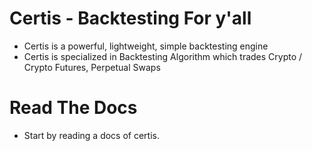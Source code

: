 # Certis - Backtesting For y'all
- Certis is a powerful, lightweight, simple backtesting engine
- Certis is specialized in Backtesting Algorithm which trades Crypto / Crypto Futures, Perpetual Swaps

# Read The Docs
- Start by reading a docs of certis.

